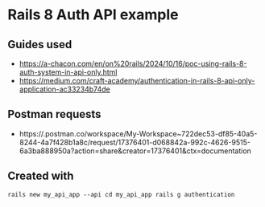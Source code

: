 # Rails 8 Auth API example

## Guides used

- https://a-chacon.com/en/on%20rails/2024/10/16/poc-using-rails-8-auth-system-in-api-only.html
- https://medium.com/craft-academy/authentication-in-rails-8-api-only-application-ac33234b74de

## Postman requests

- https://.postman.co/workspace/My-Workspace~722dec53-df85-40a5-8244-4a7f428b1a8c/request/17376401-d068842a-992c-4626-9515-6a3ba888950a?action=share&creator=17376401&ctx=documentation

## Created with

``
rails new my_api_app --api
cd my_api_app
rails g authentication
``